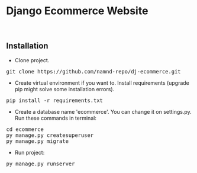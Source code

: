 # Django Ecommerce Website

<br>

## Installation
* Clone project.
<pre>
git clone https://github.com/namnd-repo/dj-ecommerce.git
</pre>

* Create virtual environment if you want to. Install requirements (upgrade pip might solve some installation errors).
<pre>
pip install -r requirements.txt
</pre>

* Create a database name 'ecommerce'. You can change it on settings.py. Run these commands in terminal:
<pre>
cd ecommerce
py manage.py createsuperuser
py manage.py migrate
</pre>

* Run project:
<pre>
py manage.py runserver
</pre>
